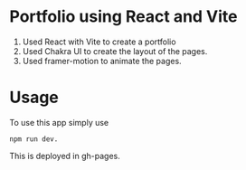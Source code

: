# Portfolio using React and Vite


1. Used React with Vite to create a portfolio
2. Used Chakra UI to create the layout of the pages.
3. Used framer-motion to animate the pages.

# Usage

To use this app simply use

```
npm run dev.
```

This is deployed in gh-pages.

